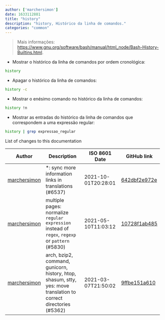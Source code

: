 ```yaml
---
author: ['marchersimon']
date: 1633112881
title: "history"
description: "history, Histórico da linha de comandos."
categories: "common"
---
```

> Mais informações: <https://www.gnu.org/software/bash/manual/html_node/Bash-History-Builtins.html>.

- Mostrar o histórico da linha de comandos por ordem cronológica:

```bash
history
```

- Apagar o histórico da linha de comandos:

```bash
history -c
```

- Mostrar o enésimo comando no histórico da linha de comandos:

```bash
history !n
```

- Mostrar as entradas do histórico da linha de comandos que correspondem a uma expressão regular:

```bash
history | grep expressao_regular
```
List of changes to this documentation


Author | Description | ISO 8601 Date | GitHub link
------|-----|-----|-----
[marchersimon](mailto:50295997+marchersimon@users.noreply.github.com) | *: sync more information links in translations (#6537) | 2021-10-01T20:28:01 | [642dbf2e972e](https://github.com/tldr-pages/tldr/commit/642dbf2e972e388fab8c84ba3b4685fb862b6454)
[marchersimon](mailto:50295997+marchersimon@users.noreply.github.com) | multiple pages: normalize `regular expression` instead of `regex`, `regexp` or `pattern` (#5830) | 2021-05-10T11:03:12 | [10728f1ab485](https://github.com/tldr-pages/tldr/commit/10728f1ab485957d66af3940a030b0fb77611fc0)
[marchersimon](mailto:50295997+marchersimon@users.noreply.github.com) | arch, bzip2, command, gunicorn, history, htop, shasum, stty, yes: move translation to correct directories (#5362) | 2021-03-07T21:50:02 | [9ffbe151a610](https://github.com/tldr-pages/tldr/commit/9ffbe151a610c34f28be6b04816bfe83e9145104)

